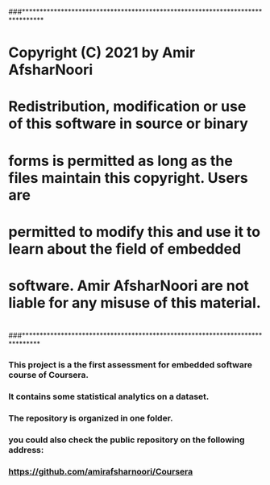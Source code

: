 ###******************************************************************************
# Copyright (C) 2021 by Amir AfsharNoori
#
# 		Redistribution, modification or use of this software in source or binary
# 		forms is permitted as long as the files maintain this copyright. Users are 
# 		permitted to modify this and use it to learn about the field of embedded
# 		software. Amir AfsharNoori are not liable for any misuse of this material. 
#
###*****************************************************************************


### 		This project is a the first assessment for embedded software course of Coursera. 
###		It contains some statistical analytics on a dataset.

### 		The repository is organized in one folder.
###      you could also check the public repository on the following address:
###		https://github.com/amirafsharnoori/Coursera
